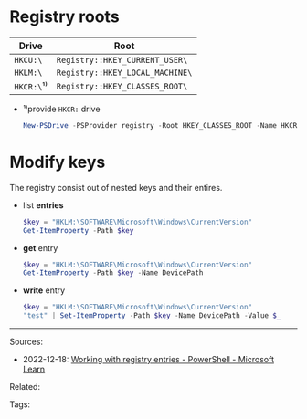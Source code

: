 # Registry roots

| Drive | Root                            |
| ---------- | ------------------------------- |
| `HKCU:\`   | `Registry::HKEY_CURRENT_USER\`  |
| `HKLM:\`   | `Registry::HKEY_LOCAL_MACHINE\` |
| `HKCR:\`¹⁾ | `Registry::HKEY_CLASSES_ROOT\`               |

- ¹⁾provide `HKCR:` drive    
    ```powershell
    New-PSDrive -PSProvider registry -Root HKEY_CLASSES_ROOT -Name HKCR
    ```

# Modify keys

The registry consist out of nested keys and their entires.

- list **entries**    
    ```powershell
    $key = "HKLM:\SOFTWARE\Microsoft\Windows\CurrentVersion"
    Get-ItemProperty -Path $key
    ```

- **get** entry    
    ```powershell
    $key = "HKLM:\SOFTWARE\Microsoft\Windows\CurrentVersion"
    Get-ItemProperty -Path $key -Name DevicePath
    ```

- **write** entry    
    ```powershell
    $key = "HKLM:\SOFTWARE\Microsoft\Windows\CurrentVersion"
    "test" | Set-ItemProperty -Path $key -Name DevicePath -Value $_
    ```

---
Sources:
- 2022-12-18: [Working with registry entries - PowerShell - Microsoft Learn](https://learn.microsoft.com/en-us/powershell/scripting/samples/working-with-registry-entries?view=powershell-7.3)

Related:

Tags:

